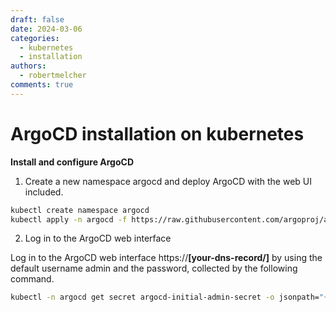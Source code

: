 ```yaml
---
draft: false 
date: 2024-03-06 
categories:
  - kubernetes
  - installation
authors:
  - robertmelcher
comments: true
---
```


# ArgoCD installation on kubernetes

**Install and configure ArgoCD**


1. Create a new namespace argocd and deploy ArgoCD with the web UI included.
```bash linenums="1"
kubectl create namespace argocd
kubectl apply -n argocd -f https://raw.githubusercontent.com/argoproj/argo-cd/stable/manifests/install.yaml
```
2. Log in to the ArgoCD web interface

Log in to the ArgoCD web interface https://**[your-dns-record/]** by using the default username admin and the password, collected by the following command.

```bash linenums="1"
kubectl -n argocd get secret argocd-initial-admin-secret -o jsonpath="{.data.password}" | base64 -d
```
